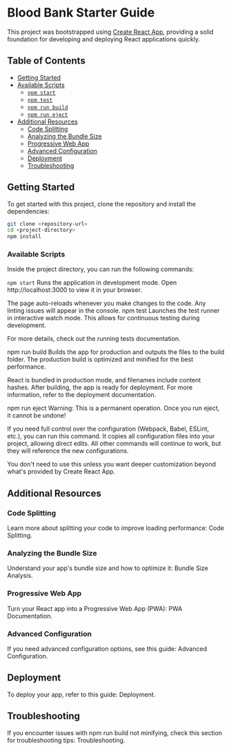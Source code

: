# Blood Bank Starter Guide

This project was bootstrapped using [Create React App](https://github.com/facebook/create-react-app), providing a solid foundation for developing and deploying React applications quickly.

## Table of Contents

- [Getting Started](#getting-started)
- [Available Scripts](#available-scripts)
  - [`npm start`](#npm-start)
  - [`npm test`](#npm-test)
  - [`npm run build`](#npm-run-build)
  - [`npm run eject`](#npm-run-eject)
- [Additional Resources](#additional-resources)
  - [Code Splitting](#code-splitting)
  - [Analyzing the Bundle Size](#analyzing-the-bundle-size)
  - [Progressive Web App](#progressive-web-app)
  - [Advanced Configuration](#advanced-configuration)
  - [Deployment](#deployment)
  - [Troubleshooting](#troubleshooting)
  
## Getting Started

To get started with this project, clone the repository and install the dependencies:

```bash
git clone <repository-url>
cd <project-directory>
npm install
```
### Available Scripts
Inside the project directory, you can run the following commands:

`npm start`
Runs the application in development mode. Open http://localhost:3000 to view it in your browser.

The page auto-reloads whenever you make changes to the code.
Any linting issues will appear in the console.
npm test
Launches the test runner in interactive watch mode. This allows for continuous testing during development.

For more details, check out the running tests documentation.

npm run build
Builds the app for production and outputs the files to the build folder. The production build is optimized and minified for the best performance.

React is bundled in production mode, and filenames include content hashes.
After building, the app is ready for deployment.
For more information, refer to the deployment documentation.

npm run eject
Warning: This is a permanent operation. Once you run eject, it cannot be undone!

If you need full control over the configuration (Webpack, Babel, ESLint, etc.), you can run this command. It copies all configuration files into your project, allowing direct edits. All other commands will continue to work, but they will reference the new configurations.

You don't need to use this unless you want deeper customization beyond what's provided by Create React App.

## Additional Resources
### Code Splitting
Learn more about splitting your code to improve loading performance: Code Splitting.

### Analyzing the Bundle Size
Understand your app's bundle size and how to optimize it: Bundle Size Analysis.

### Progressive Web App
Turn your React app into a Progressive Web App (PWA): PWA Documentation.

### Advanced Configuration
If you need advanced configuration options, see this guide: Advanced Configuration.

## Deployment
To deploy your app, refer to this guide: Deployment.

## Troubleshooting
If you encounter issues with npm run build not minifying, check this section for troubleshooting tips: Troubleshooting.
